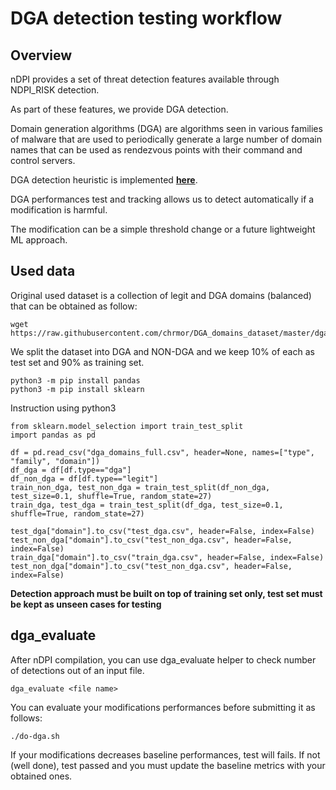 # DGA detection testing workflow


## Overview 

nDPI provides a set of threat detection features available through NDPI_RISK detection.

As part of these features, we provide DGA detection.

Domain generation algorithms (DGA) are algorithms seen in various families of malware that are used
 to periodically generate a large number of domain names that can be used as rendezvous points with 
 their command and control servers.
 
DGA detection heuristic is implemented [**here**](https://github.com/ntop/nDPI/blob/328ff2465709372c595cb25d99135aa515da3c5a/src/lib/ndpi_main.c#L6729).

DGA performances test and tracking allows us to detect automatically if a modification is harmful.

The modification can be a simple threshold change or a future lightweight ML approach.

## Used data

Original used dataset is a collection of legit and DGA domains (balanced) that can be obtained as follow:

```shell
wget https://raw.githubusercontent.com/chrmor/DGA_domains_dataset/master/dga_domains_full.csv
```

We split the dataset into DGA and NON-DGA and we keep 10% of each as test set and 90% as training set.

```shell
python3 -m pip install pandas
python3 -m pip install sklearn
```

Instruction using python3

```python3
from sklearn.model_selection import train_test_split
import pandas as pd

df = pd.read_csv("dga_domains_full.csv", header=None, names=["type", "family", "domain"])
df_dga = df[df.type=="dga"]
df_non_dga = df[df.type=="legit"]
train_non_dga, test_non_dga = train_test_split(df_non_dga, test_size=0.1, shuffle=True, random_state=27)
train_dga, test_dga = train_test_split(df_dga, test_size=0.1, shuffle=True, random_state=27)

test_dga["domain"].to_csv("test_dga.csv", header=False, index=False)
test_non_dga["domain"].to_csv("test_non_dga.csv", header=False, index=False)
train_dga["domain"].to_csv("train_dga.csv", header=False, index=False)
test_non_dga["domain"].to_csv("test_non_dga.csv", header=False, index=False)
```

**Detection approach must be built on top of training set only, test set must be kept as unseen cases for testing**

## dga_evaluate

After nDPI compilation, you can use dga_evaluate helper to check number of detections out of an input file.

```shell
dga_evaluate <file name>
```

You can evaluate your modifications performances before submitting it as follows:

```shell
./do-dga.sh
```

If your modifications decreases baseline performances, test will fails.
If not (well done), test passed and you must update the baseline metrics with your obtained ones.
